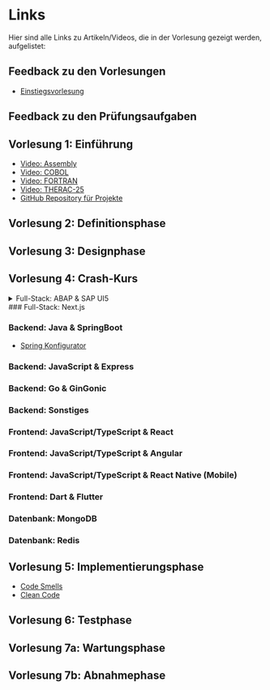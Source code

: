 # Links
Hier sind alle Links zu Artikeln/Videos, die in der Vorlesung gezeigt werden, aufgelistet:

## Feedback zu den Vorlesungen
- [Einstiegsvorlesung](https://docs.google.com/forms/d/e/1FAIpQLSe7yPxusNgcJmvUScwGuXIYBW3LjZL_WMdPMjFG-ASK9CJtUA/viewform?usp=sf_link)

## Feedback zu den Prüfungsaufgaben

## Vorlesung 1: Einführung
- [Video: Assembly](https://www.youtube.com/watch?v=4gwYkEK0gOk&ab_channel=Fireship)
- [Video: COBOL](https://www.youtube.com/watch?v=7d7-etf-wNI&ab_channel=Fireship)
- [Video: FORTRAN](https://www.youtube.com/watch?v=NMWzgy8FsKs&ab_channel=Fireship)
- [Video: THERAC-25](https://www.youtube.com/watch?v=Ap0orGCiou8&ab_channel=KyleHill)
- [GitHub Repository für Projekte](https://github.com/DrBackmischung/DHBW-Mannheim-WI2022SEA-Exam)

## Vorlesung 2: Definitionsphase

## Vorlesung 3: Designphase

## Vorlesung 4: Crash-Kurs
<details><summary>Full-Stack: ABAP & SAP UI5</summary>
  
- [Setup BTP Trial](https://developers.sap.com/tutorials/hcp-create-trial-account.html)
- [Setup BTP Trial ABAP Environment](https://developers.sap.com/tutorials/abap-environment-trial-onboarding.html)
- [ABAP RAP](https://help.sap.com/docs/ABAP_PLATFORM_NEW/fc4c71aa50014fd1b43721701471913d/289477a81eec4d4e84c0302fb6835035.html)
- [Build RAP with Custom UI](https://developers.sap.com/group.fiori-tools-odata-v4-travel.html)
- [ABAP RAP Unit Tests](https://developers.sap.com/tutorials/abap-environment-rap100-unit-testing.html)
- [ABAP BTP CI/CD](https://community.sap.com/t5/technology-q-a/ci-cd-with-abap-environment/qaq-p/12744466)
- [ABAP BTP CI/CD Tutorial](https://community.sap.com/t5/technology-blogs-by-sap/ci-cd-tools-for-sap-btp-abap-environment/ba-p/13491022)
- [ABAP BTP Software Lifecycle Management](https://help.sap.com/docs/sap-btp-abap-environment/abap-environment/automate-software-lifecycle-management-process)

</details>
### Full-Stack: Next.js

### Backend: Java & SpringBoot
- [Spring Konfigurator](https://start.spring.io/)

### Backend: JavaScript & Express

### Backend: Go & GinGonic

### Backend: Sonstiges

### Frontend: JavaScript/TypeScript & React

### Frontend: JavaScript/TypeScript & Angular

### Frontend: JavaScript/TypeScript & React Native (Mobile)

### Frontend: Dart & Flutter

### Datenbank: MongoDB

### Datenbank: Redis

## Vorlesung 5: Implementierungsphase
- [Code Smells](https://refactoring.guru/refactoring/smells)
- [Clean Code](https://refactoring.guru/refactoring/what-is-refactoring)

## Vorlesung 6: Testphase

## Vorlesung 7a: Wartungsphase

## Vorlesung 7b: Abnahmephase
